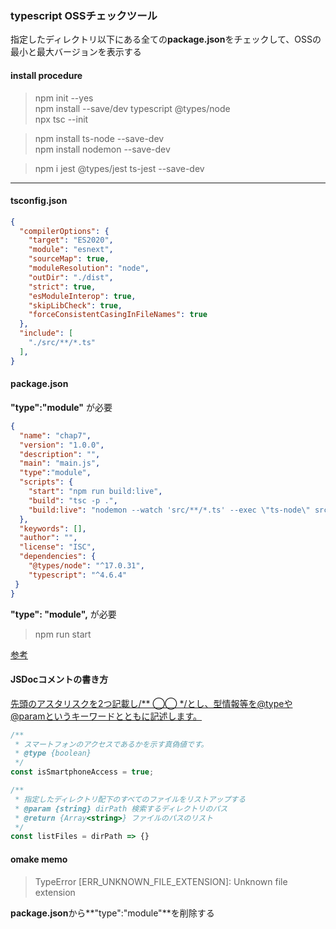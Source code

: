 ### typescript OSSチェックツール

指定したディレクトリ以下にある全ての**package.json**をチェックして、OSSの最小と最大バージョンを表示する

#### install procedure

> npm init --yes  
> npm install --save/dev typescript @types/node  
> npx tsc --init

> npm install ts-node --save-dev  
> npm install nodemon --save-dev

> npm i jest @types/jest ts-jest --save-dev
---

#### tsconfig.json
```json
{
  "compilerOptions": {
    "target": "ES2020",
    "module": "esnext",
    "sourceMap": true,
    "moduleResolution": "node",
    "outDir": "./dist",
    "strict": true,
    "esModuleInterop": true,
    "skipLibCheck": true,
    "forceConsistentCasingInFileNames": true
  },
  "include": [
    "./src/**/*.ts"
  ],
}

```
#### package.json
**"type":"module"** が必要
```json
{
  "name": "chap7",
  "version": "1.0.0",
  "description": "",
  "main": "main.js",
  "type":"module",
  "scripts": {
    "start": "npm run build:live",
    "build": "tsc -p .",
    "build:live": "nodemon --watch 'src/**/*.ts' --exec \"ts-node\" src/index.ts"
  },
  "keywords": [],
  "author": "",
  "license": "ISC",
  "dependencies": {
    "@types/node": "^17.0.31",
    "typescript": "^4.6.4"
 }
}
```
**"type": "module",** が必要

> npm run start

[参考](https://typescript-jp.gitbook.io/deep-dive/nodejs)

#### JSDocコメントの書き方

[先頭のアスタリスクを2つ記載し/** ◯◯ */とし、型情報等を@typeや@paramというキーワードとともに記述します。](https://ics.media/entry/6789/)

```js
/**
 * スマートフォンのアクセスであるかを示す真偽値です。
 * @type {boolean}
 */
const isSmartphoneAccess = true;

/**
 * 指定したディレクトリ配下のすべてのファイルをリストアップする
 * @param {string} dirPath 検索するディレクトリのパス
 * @return {Array<string>} ファイルのパスのリスト
 */
const listFiles = dirPath => {}
```

#### omake memo

> TypeError [ERR_UNKNOWN_FILE_EXTENSION]: Unknown file extension

**package.json**から**"type":"module"**を削除する